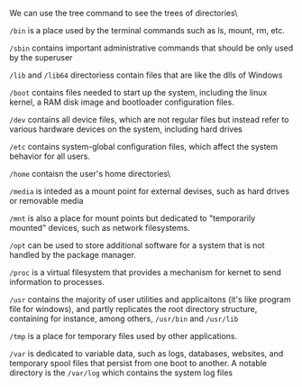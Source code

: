 We can use the tree command to see the trees of directories\


`/bin` is a place used by the terminal commands such as ls, mount, rm, etc.

`/sbin` contains important administrative commands that should be only used by the superuser

`/lib` and `/lib64` directoriess contain files that are like the dlls of Windows

`/boot` contains files needed to start up the system, including the linux kernel, a RAM disk image and bootloader configuration files.

`/dev` contains all device files, which are not regular files but instead refer to various hardware devices on the system, including hard drives

`/etc` contains system-global configuration files, which affect the system behavior for all users.

`/home` contaisn the user's home directories\

`/media` is inteded as a mount point for external devises, such as hard drives or removable media

`/mnt` is also a place for mount points but dedicated to "temporarily mounted" devices, such as network filesystems.

`/opt` can be used to store additional software for a system that is not handled by the package manager.

`/proc` is a virtual filesystem that provides a mechanism for kernet to send information to processes.

`/usr` contains the majority of user utilities and applicaitons (it's like program file for windows), and partly replicates the root directory structure, containing for instance, among others, `/usr/bin` and `/usr/lib`

`/tmp` is a place for temporary files used by other applications.

`/var` is dedicated to variable data, such as logs, databases, websites, and temporary spool files that persist from one boot to another. A notable directory is the `/var/log` which contains the system log files
